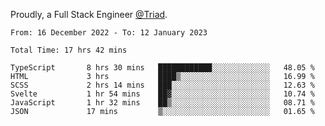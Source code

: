 Proudly, a Full Stack Engineer [@Triad](https://github.com/Triad-Behavioral-Health).
<!--START_SECTION:waka-->

```text
From: 16 December 2022 - To: 12 January 2023

Total Time: 17 hrs 42 mins

TypeScript       8 hrs 30 mins   ████████████░░░░░░░░░░░░░   48.05 %
HTML             3 hrs           ████▒░░░░░░░░░░░░░░░░░░░░   16.99 %
SCSS             2 hrs 14 mins   ███░░░░░░░░░░░░░░░░░░░░░░   12.63 %
Svelte           1 hr 54 mins    ██▓░░░░░░░░░░░░░░░░░░░░░░   10.74 %
JavaScript       1 hr 32 mins    ██▒░░░░░░░░░░░░░░░░░░░░░░   08.71 %
JSON             17 mins         ▒░░░░░░░░░░░░░░░░░░░░░░░░   01.65 %
```

<!--END_SECTION:waka-->
